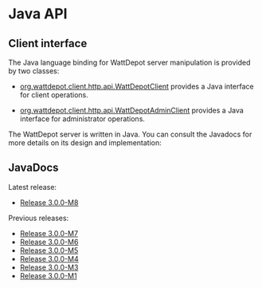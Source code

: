 # Java API

## Client interface

The Java language binding for WattDepot server manipulation is provided by two classes:

  * [org.wattdepot.client.http.api.WattDepotClient](http://wattdepot.github.io/wattdepot/javadoc/3.0.0-M7/org/wattdepot/client/http/api/WattDepotClient.html) provides a Java interface for client operations.

  * [org.wattdepot.client.http.api.WattDepotAdminClient](http://wattdepot.github.io/wattdepot/javadoc/3.0.0-M7/org/wattdepot/client/http/api/WattDepotAdminClient.html) provides a Java interface for administrator operations.

The WattDepot server is written in Java. You can consult the Javadocs for more details on its design and implementation:

## JavaDocs

Latest release:

* [Release 3.0.0-M8](http://wattdepot.github.io/wattdepot/javadoc/latest/)

Previous releases:

* [Release 3.0.0-M7](http://wattdepot.github.io/wattdepot/javadoc/3.0.0-M7/)
* [Release 3.0.0-M6](http://wattdepot.github.io/wattdepot/javadoc/3.0.0-M6/)
* [Release 3.0.0-M5](http://wattdepot.github.io/wattdepot/javadoc/3.0.0-M5/)
* [Release 3.0.0-M4](http://wattdepot.github.io/wattdepot/javadoc/3.0.0-M4/)
* [Release 3.0.0-M3](http://wattdepot.github.io/wattdepot/javadoc/3.0.0-M3/)
* [Release 3.0.0-M1](http://wattdepot.github.io/wattdepot/javadoc/3.0.0-M1/)

